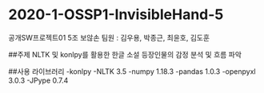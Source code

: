 # 2020-1-OSSP1-InvisibleHand-5
공개SW프로젝트01 5조 보않손
팀원 : 김우용, 박종근, 최윤호, 김도훈

##주제
 NLTK 및 konlpy를 활용한 한글 소설 등장인물의 감정 분석 및 흐름 파악

##사용 라이브러리
-konlpy
-NLTK 3.5
-numpy 1.18.3
-pandas 1.0.3
-openpyxl 3.0.3
-JPype 0.7.4

